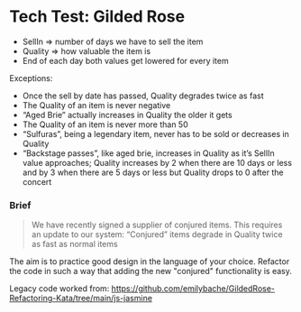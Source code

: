 # Tech Test: Gilded Rose

* SellIn => number of days we have to sell the item
* Quality => how valuable the item is
* End of each day both values get lowered for every item

Exceptions:
* Once the sell by date has passed, Quality degrades twice as fast
* The Quality of an item is never negative
* “Aged Brie” actually increases in Quality the older it gets
* The Quality of an item is never more than 50
* “Sulfuras”, being a legendary item, never has to be sold or decreases in Quality
* “Backstage passes”, like aged brie, increases in Quality as it’s SellIn value approaches; Quality increases by 2 when there are 10 days or less and by 3 when there are 5 days or less but Quality drops to 0 after the concert

### Brief

> We have recently signed a supplier of conjured items. This requires an update to our system: “Conjured” items degrade in Quality twice as fast as normal items

The aim is to practice good design in the language of your choice. Refactor the code in such a way that adding the new "conjured" functionality is easy.

Legacy code worked from: https://github.com/emilybache/GildedRose-Refactoring-Kata/tree/main/js-jasmine